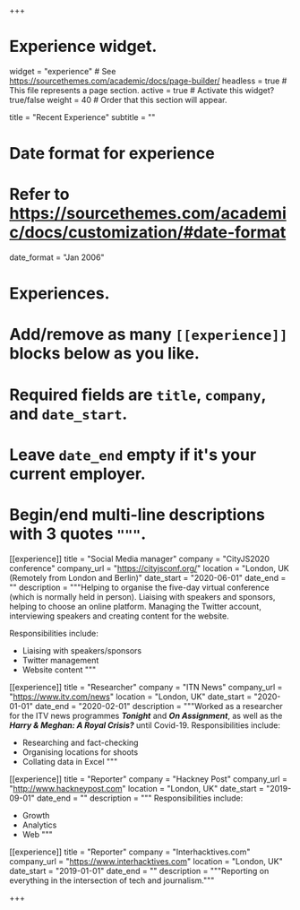 +++
# Experience widget.
widget = "experience"  # See https://sourcethemes.com/academic/docs/page-builder/
headless = true  # This file represents a page section.
active = true  # Activate this widget? true/false
weight = 40  # Order that this section will appear.

title = "Recent Experience"
subtitle = ""

# Date format for experience
#   Refer to https://sourcethemes.com/academic/docs/customization/#date-format
date_format = "Jan 2006"

# Experiences.
#   Add/remove as many `[[experience]]` blocks below as you like.
#   Required fields are `title`, `company`, and `date_start`.
#   Leave `date_end` empty if it's your current employer.
#   Begin/end multi-line descriptions with 3 quotes `"""`.
[[experience]]
  title = "Social Media manager"
  company = "CityJS2020 conference"
  company_url = "https://cityjsconf.org/"
  location = "London, UK (Remotely from London and Berlin)"
  date_start = "2020-06-01"
  date_end = ""
  description = """Helping to organise the five-day virtual conference (which is normally held in person). Liaising with speakers and sponsors, helping to choose an online platform. Managing the Twitter account, interviewing speakers and creating content for the website.
  
  Responsibilities include:
  
  * Liaising with speakers/sponsors
  * Twitter management
  * Website content
  """

[[experience]]
  title = "Researcher"
  company = "ITN News"
  company_url = "https://www.itv.com/news"
  location = "London, UK"
  date_start = "2020-01-01"
  date_end = "2020-02-01"
  description = """Worked as a researcher for the ITV news programmes ***Tonight*** and ***On Assignment***, as well as the ***Harry & Meghan: A Royal Crisis?*** until Covid-19.
  Responsibilities include:
  
  * Researching and fact-checking
  * Organising locations for shoots
  * Collating data in Excel
  """

[[experience]]
  title = "Reporter"
  company = "Hackney Post"
  company_url = "http://www.hackneypost.com"
  location = "London, UK"
  date_start = "2019-09-01"
  date_end = ""
  description = """
  Responsibilities include:
  
  * Growth
  * Analytics
  * Web
  """

[[experience]]
  title = "Reporter"
  company = "Interhacktives.com"
  company_url = "https://www.interhacktives.com"
  location = "London, UK"
  date_start = "2019-01-01"
  date_end = ""
  description = """Reporting on everything in the intersection of tech and journalism."""

+++
